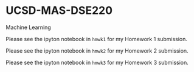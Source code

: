 # UCSD-MAS-DSE220
Machine Learning

Please see the ipyton notebook in `hmwk1` for my Homework 1 submission.

Please see the ipyton notebook in `hmwk2` for my Homework 2 submission.

Please see the ipyton notebook in `hmwk3` for my Homework 3 submission.
